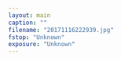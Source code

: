 ```yaml
---
layout: main
caption: ""
filename: "20171116222939.jpg"
fstop: "Unknown"
exposure: "Unknown"
---
```

